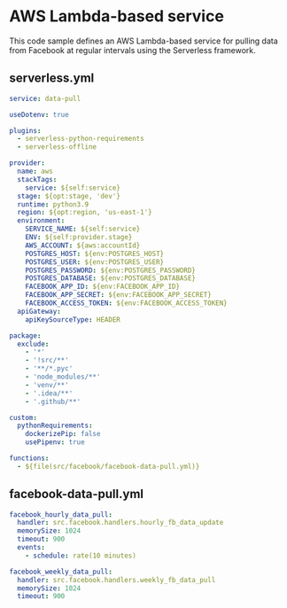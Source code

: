 # AWS Lambda-based service

This code sample defines an AWS Lambda-based service for pulling data from Facebook at regular intervals using the Serverless framework.

## serverless.yml

```yaml
service: data-pull

useDotenv: true

plugins:
  - serverless-python-requirements
  - serverless-offline

provider:
  name: aws
  stackTags:
    service: ${self:service}
  stage: ${opt:stage, 'dev'}
  runtime: python3.9
  region: ${opt:region, 'us-east-1'}
  environment:
    SERVICE_NAME: ${self:service}
    ENV: ${self:provider.stage}
    AWS_ACCOUNT: ${aws:accountId}
    POSTGRES_HOST: ${env:POSTGRES_HOST}
    POSTGRES_USER: ${env:POSTGRES_USER}
    POSTGRES_PASSWORD: ${env:POSTGRES_PASSWORD}
    POSTGRES_DATABASE: ${env:POSTGRES_DATABASE}
    FACEBOOK_APP_ID: ${env:FACEBOOK_APP_ID}
    FACEBOOK_APP_SECRET: ${env:FACEBOOK_APP_SECRET}
    FACEBOOK_ACCESS_TOKEN: ${env:FACEBOOK_ACCESS_TOKEN}
  apiGateway:
    apiKeySourceType: HEADER

package:
  exclude:
    - '*'
    - '!src/**'
    - '**/*.pyc'
    - 'node_modules/**'
    - 'venv/**'
    - '.idea/**'
    - '.github/**'

custom:
  pythonRequirements:
    dockerizePip: false
    usePipenv: true

functions:
  - ${file(src/facebook/facebook-data-pull.yml)}
```

## facebook-data-pull.yml

```yaml
facebook_hourly_data_pull:
  handler: src.facebook.handlers.hourly_fb_data_update
  memorySize: 1024
  timeout: 900
  events:
    - schedule: rate(10 minutes)

facebook_weekly_data_pull:
  handler: src.facebook.handlers.weekly_fb_data_pull
  memorySize: 1024
  timeout: 900
```
